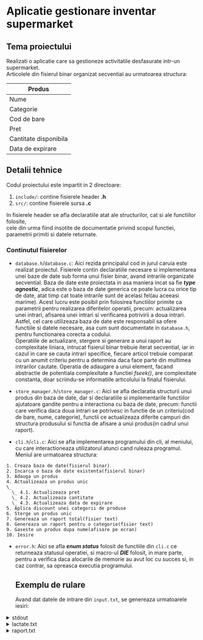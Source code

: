 # Aplicatie gestionare inventar supermarket

## Tema proiectului

Realizati o aplicatie care sa gestioneze activitatile desfasurate intr-un supermarket.  
Articolele din fisierul binar organizat secvential au urmatoarea structura:

| Produs                |
| --------------------- |
| Nume                  |
| Categorie             |
| Cod de bare           |
| Pret                  |
| Cantitate disponibila |
| Data de expirare      |

## Detalii tehnice

Codul proiectului este impartit in 2 directoare:

1. `include/`: contine fisierele header **.h**
2. `src/`: contine fisierele sursa **.c**

In fisierele header se afla declaratiile atat ale structurilor, cat si ale functiilor folosite,  
cele din urma fiind insotite de documentatie privind scopul functiei, parametrii primiti si datele returnate.

### Continutul fisierelor

- `database.h`/`database.c`: Aici rezida principalul cod in jurul caruia este realizat proiectul. Fisierele contin declaratiile
  necesare si implementarea unei baze de date sub forma unui fisier binar, avand intrarile organizate secvential.
  Baza de date este proiectata in asa maniera incat sa fie **_type agnostic_**, adica este o baza de date generica
  ce poate lucra cu orice tip de date, atat timp cat toate intrarile sunt de acelasi fel(au aceeasi marime). Acest
  lucru este posibil prin folosirea functiilor primite ca parametrii pentru realizarea diferitelor operatii, precum:
  actualizarea unei intrari, afisarea unei intrari si verificarea potrivirii a doua intrari. Astfel, cel care utilizeaza
  baza de date este responsabil sa ofere functiile si datele necesare, asa cum sunt documentate in `database.h`, pentru
  functionarea corecta a codului.  
   Operatiile de actualizare, stergere si generare a unui raport au complexitate liniara, intrucat fisierul binar trebuie iterat
  secvential, iar in cazul in care se cauta intrari specifice, fiecare articol trebuie comparat cu un anumit criteriu pentru a determina
  daca face parte din multimea intrarilor cautate. Operatia de adaugare a unui element, facand abstractie de potentiala complexitate a
  functiei _fseek()_, are complexitate constanta, doar scriindu-se informatiile articolului la finalul fisierului.

- `store_manager.h`/`store_manager.c`: Aici se afla declaratia structurii unui produs din baza de date, dar si declaratiile si
  implementarile functiilor ajutatoare gandite pentru a interactiona cu baza de date, precum: functii care verifica daca doua intrari se potrivesc
  in functie de un criteriu(cod de bare, nume, categorie), functii ce actualizeaza diferite campuri din structura produsului si functia
  de afisare a unui produs(in cadrul unui raport).

- `cli.h`/`cli.c`: Aici se afla implementarea programului din cli, al meniului, cu care interactioneaza utilizatorul atunci cand ruleaza programul.
  Meniul are urmatoarea structura:

```
1. Creaza baza de date(fisierul binar)
2. Incarca o baza de date existenta(fisierul binar)
3. Adauga un produs
4. Actualizeaza un produs unic
\_
  \_ 4.1. Actualizeaza pret
  \_ 4.2. Actualizeaza cantitate
  \_ 4.3. Actualizeaza data de expirare
5. Aplica discount unei categorii de produse
6. Sterge un produs unic
7. Genereaza un raport total(fisier text)
8. Genereaza un raport pentru o categorie(fisier text)
9. Gaseste un produs dupa nume(afisare pe ecran)
10. Iesire
```

- `error.h`: Aici se afla **_enum status_** folosit de functiile din `cli.c` ce returneaza statusul operatiei, si macro-ul **_DIE_** folosit, in mare parte,
  pentru a verifica daca alocarile de memorie au avut loc cu succes si, in caz contrar, sa opreasca executia programului.

  ## Exemplu de rulare

  Avand dat datele de intrare din `input.txt`, se genereaza urmatoarele iesiri:

<details>
<summary>stdout</summary>

```
-----------------
Cod produs: 40
Nume produs: Iaurt
Categorie: Lactate
Pret: 3.04
Cantitate: 120
Data de expirare: 15/05/2024
-----------------
```

</details>

<details>
<summary>lactate.txt</summary>

```
-----------------
Cod produs: 1
Nume produs: Lapte
Categorie: Lactate
Pret: 10.64
Cantitate: 100
Data de expirare: 30/06/2024
-----------------
-----------------
Cod produs: 40
Nume produs: Iaurt
Categorie: Lactate
Pret: 3.04
Cantitate: 120
Data de expirare: 15/05/2024
-----------------
-----------------
Cod produs: 25
Nume produs: Branza
Categorie: Lactate
Pret: 14.51
Cantitate: 89
Data de expirare: 10/05/2024
-----------------
```

</details>

<details>
<summary>raport.txt</summary>

```
-----------------
Cod produs: 1
Nume produs: Lapte
Categorie: Lactate
Pret: 10.64
Cantitate: 100
Data de expirare: 30/06/2024
-----------------
-----------------
Cod produs: 2
Nume produs: Mici
Categorie: Mezeluri
Pret: 19.50
Cantitate: 200
Data de expirare: 22/04/2024
-----------------
-----------------
Cod produs: 40
Nume produs: Iaurt
Categorie: Lactate
Pret: 3.04
Cantitate: 120
Data de expirare: 15/05/2024
-----------------
-----------------
Cod produs: 25
Nume produs: Branza
Categorie: Lactate
Pret: 14.51
Cantitate: 89
Data de expirare: 10/05/2024
-----------------
-----------------
Cod produs: 35
Nume produs: Ciocolata
Categorie: Dulciuri
Pret: 7.89
Cantitate: 95
Data de expirare: 11/08/2024
-----------------
```

